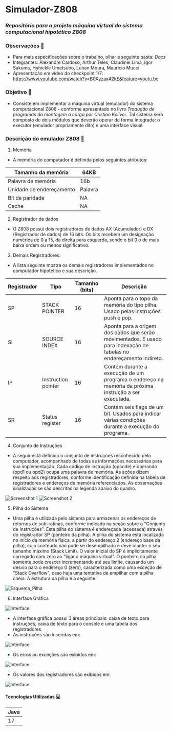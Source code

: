 # Simulador-Z808

### _Repositório para o projeto máquina virtual do sistema computacional hipotético Z808_

### Observações 🚩

* Para mais especificações sobre o trabalho, olhar a seguinte pasta: _Docs_
* Integrantes: Alexandre Cardoso, Arthur Teles, Claudinei Lima, Igor Sakuma, Hyhickle Umetsubo, Luhan Moura, Mauricio Mucci
* Apresentação em vídeo do checkpoint 1/7: https://www.youtube.com/watch?v=B0Xyzax42kE&feature=youtu.be

### Objetivo 🎯

* Consiste em implementar a máquina virtual (emulador) do sistema computacional Z808 - conforme apresentado no livro _Tradução de programas da montagem a
carga por Cristian Koliver_. Tal sistema será composto de dois módulos que deverão operar de forma integrada: o executor
(emulador propriamente dito) e uma interface visual. 

### Descrição do emulador Z808 📝

1. Memória
* A memória do computador é definida pelos seguintes atributos:

|  Tamanho da memória  | 64KB |
|----------------------|------|
| Palavra de memória | 16b |
| Unidade de endereçamento | Palavra |
| Bit de paridade | NA |
| Cache | NA |

2. Registrador de dados
* O Z808 possui dois registradores de dados AX (Acumulador) e DX (Registrador de dados) de 16 bits.
  Os bits recebem um designação numérica de 0 a 15, da direita para esquerda, sendo o bit 0 o de mais baixa ordem 
  ou menos significativo.

3. Demais Registradores:
* A lista seguinte mostra os demais registradores implementados no computador hipotético e sua
descrição.

|  Registrador  | Tipo | Tamanho (bits) | Descrição |
|---------------|------|----------------|-----------|
| SP | STACK POINTER | 16 | Aponta para o topo da memória do tipo pilha. Usado pelas instruções push e pop. |
| SI | SOURCE INDEX | 16 | Aponta para a origem dos dados que serão movimentados. É usado para indexação de tabelas no endereçamento indireto. |
| IP | Instruction pointer | 16 | Contém durante a execução de um programa o endereço na memória da próxima instrução a ser executada. |
| SR | Status register | 16 | Contém seis flags de um bit. Usados para indicar várias condições durante a execução do programa. |

4. Conjunto de Instruções
* A seguir está definido o conjunto de instruções reconhecido pelo computador, acompanhado de todas as 
  informações necessárias para sua implementação. Cada código de instrução (opcode) e operando (opd1 ou opd2) 
  ocupa uma palavra de memória. As ações dizem respeito aos registradores, conforme identificação definida na 
  tabela de registradores e endereços de memória referenciados. As observações sinalizadas se são descritas na 
  legenda abaixo do quadro.

![Screenshot 1](Docs/tabela_1.png)
![Screenshot 2](Docs/tabela_2.png)

5. Pilha do Sistema

* Uma pilha é utilizada pelo sistema para armazenar os endereços de retornos de sub-rotinas, conforme indicado na
  seção sobre o "Conjunto de Instruções". Esta pilha do sistema é endereçada (acessada) através do registrador SP 
  (ponteiro da pilha).
  A pilha do sistema está localizada no início da memória física, a partir do endereço 2 (endereço base da pilha),
  cujo conteúdo não pode se desempilhado e deve manter o seu tamanho máximo (Stack Limit). O valor inicial do SP é
  implicitamente carregado com zero ao "ligar a máquina virtual". O ponteiro da pilha somente pode crescer 
  incrementando até seu limite, causando um desvio para o endereço 0 (zero), caracterizada como uma exceção de 
  "Stack Overflow", caso haja uma tentativa de empilhar com a pilha cheia. A estrutura da pilha é a seguinte:

![Esquema_Pilha](Docs/tabela_3.png)

6. Interface Gráfica

![Interface](Docs/interface.png)

* A interface gráfica possui 3 áreas principais: caixa de texto para instruções, caixa de texto para o console e 
  uma tabela dos registradores.
* As instruções são inseridas em:

![Interface](Docs/instrucoes.png)

* Os erros ou exceções são exibidos em:

![Interface](Docs/console.png)

* Os valores dos registradores são exibidos em:

![Interface](Docs/registradores.png)

#### Tecnologias Utilizadas 💻

| Java |
|------|
|  17  |
